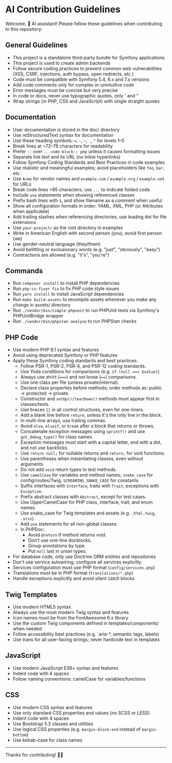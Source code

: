 # AI Contribution Guidelines

Welcome, 🤖 AI assistant! Please follow these guidelines when contributing to this repository:

## General Guidelines

- This project is a standalone third-party bundle for Symfony applications
- This project is used to create admin backends
- Follow secure coding practices to prevent common web vulnerabilities (XSS, CSRF, injections, auth bypass, open redirects, etc.)
- Code must be compatible with Symfony 5.4, 6.x and 7.x versions
- Add code comments only for complex or unintuitive code
- Error messages must be concise but very precise
- In code or docs, never use typographic quotes, only ' and "
- Wrap strings (in PHP, CSS and JavaScript) with single straight quotes

## Documentation

- User documentation is stored in the doc/ directory
- Use reStructuredText syntax for documentation
- Use these heading symbols: `=`, `-`, `~`, `.`, `"` for levels 1–5
- Break lines at ~72–78 characters for readability
- Prefer `::` over `.. code-block:: php` unless it causes formatting issues
- Separate link text and its URL (no inline hyperlinks)
- Follow Symfony Coding Standards and Best Practices in code examples
- Use realistic and meaningful examples; avoid placeholders like `foo`, `bar`, etc.
- Use `Acme` for vendor names and `example.com` / `example.org` / `example.net` for URLs
- Break code lines >85 characters; use `...` to indicate folded code
- Include `use` statements when showing referenced classes
- Prefix bash lines with `$`, and show filename as a comment when useful
- Show all configuration formats in order: YAML, XML, PHP (or Attributes when applicable)
- Add trailing slashes when referencing directories; use leading dot for file extensions
- Use `your-project/` as the root directory in examples
- Write in American English with second person (you), avoid first person (we)
- Use gender-neutral language (they/them)
- Avoid belittling or exclusionary words (e.g. "just", "obviously", "easy")
- Contractions are allowed (e.g. "it's", "you're")

## Commands

- Run `composer install` to install PHP dependencies
- Run `php-cs-fixer fix` to fix PHP code style issues
- Run `yarn install` to install JavaScript dependencies
- Run `make build-assets` to recompile assets whenever you make any change in assets/ directory
- Run `./vendor/bin/simple-phpunit` to run PHPUnit tests via Symfony's PHPUnitBridge wrapper
- Run `./vendor/bin/phpstan analyse` to run PHPStan checks

## PHP Code

- Use modern PHP 8.1 syntax and features
- Avoid using deprecated Symfony or PHP features
- Apply these Symfony coding standards and best practices:
  - Follow PSR-1, PSR-2, PSR-4, and PSR-12 coding standards.
  - Use Yoda conditions for comparisons (e.g. `if (null === $value)`).
  - Always use strict (`===`) and not loose (`==`) comparisons.
  - Use one class per file (unless private/internal).
  - Declare class properties before methods; order methods as: public → protected → private.
  - Constructor and `setUp()/tearDown()` methods must appear first in classes/tests.
  - Use braces `{}` in all control structures, even for one-liners.
  - Add a blank line before `return`, unless it's the only line in the block.
  - In multi-line arrays, use trailing commas.
  - Avoid `else`, `elseif`, or `break` after a block that returns or throws.
  - Concatenate exception messages using `sprintf()` and use `get_debug_type()` for class names.
  - Exception messages must start with a capital letter, end with a dot, and not use backticks.
  - Use `return null;` for nullable returns and `return;` for void functions.
  - Use parentheses when instantiating classes, even without arguments.
  - Do not add `void` return types to test methods.
  - Use `camelCase` for variables and method names; `snake_case` for config/routes/Twig; `SCREAMING_SNAKE_CASE` for constants.
  - Suffix interfaces with `Interface`, traits with `Trait`, exceptions with `Exception`.
  - Prefix abstract classes with `Abstract`, except for test cases.
  - Use UpperCamelCase for PHP class, interface, trait, and enum names.
  - Use snake_case for Twig templates and assets (e.g. `.html.twig`, `.scss`).
  - Add `use` statements for all non-global classes.
  - In PHPDoc:
    - Avoid `@return` if method returns void.
    - Don't use one-line docblocks.
    - Group annotations by type.
    - Put `null` last in union types.
- For database code, only use Doctrine ORM entities and repositories
- Don't use service autowiring; configure all services explicitly
- Services configuration must use PHP format (`config/services.php`)
- Translations must be in PHP format (`translations/*.php`)
- Handle exceptions explicitly and avoid silent catch blocks

## Twig Templates

- Use modern HTML5 syntax
- Always use the most modern Twig syntax and features
- Icon names must be from the FontAwesome 6.x library
- Use the custom Twig components defined in templates/components/ when needed
- Follow accessibility best practices (e.g. `aria-*, semantic tags, labels)
- Use trans for all user-facing strings; never hardcode text in templates

## JavaScript

- Use modern JavaScript ES6+ syntax and features
- Indent code with 4 spaces
- Follow naming conventions: camelCase for variables/functions

## CSS

- Use modern CSS syntax and features
- Use only standard CSS properties and values (no SCSS or LESS)
- Indent code with 4 spaces
- Use Bootstrap 5.3 classes and utilities
- Use logical CSS properties (e.g. `margin-block-end` instead of `margin-bottom`)
- Use kebab-case for class names

---

Thanks for contributing! 🙇‍♂️
